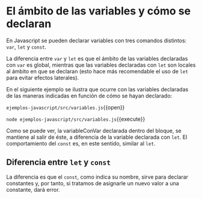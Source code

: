 # El ámbito de las variables y cómo se declaran
En Javascript se pueden declarar variables con tres comandos distintos: `var`, `let` y `const`.

La diferencia entre `var` y `let` es que el ámbito de las variables declaradas con `var` es global, mientras que las variables declaradas con `let` son locales al ámbito en que se declaran (esto hace más recomendable el uso de `let` para evitar efectos laterales).

En el siguiente ejemplo se ilustra que ocurre con las variables declaradas de las maneras indicadas en función de cómo se hayan declarado:

`ejemplos-javascript/src/variables.js`{{open}}

`node ejemplos-javascript/src/variables.js`{{execute}}

Como se puede ver, la variableConVar declarada dentro del bloque, se mantiene al salir de éste, a diferencia de la variable declarada con `let`. El comportamiento del `const` es, en este sentido, similar al `let`.

## Diferencia entre `let` y `const`
La diferencia es que el `const`, como indica su nombre, sirve para declarar constantes y, por tanto, si tratamos de asignarle un nuevo valor a una constante, dará error.